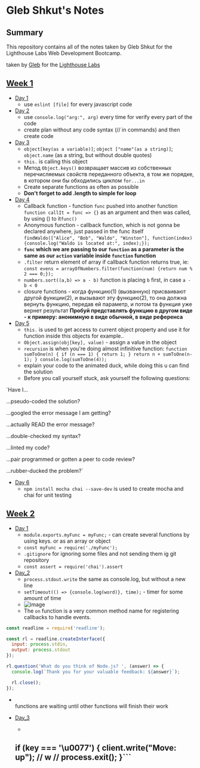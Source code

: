 # Gleb Shkut's Notes

## Summary 

This repository contains all of the notes taken by Gleb Shkut for the Lighthouse Labs Web Development Bootcamp.

taken by [Gleb](https://github.com/JoelCodes) for the [Lighthouse Labs](https://www.lighthouselabs.ca/)

## [Week 1](/Week_1)
  * [Day 1](/Week_1/Day_1)
    - use `eslint [file]` for every javascript code
  * [Day 2](/Week_1/Day_2)
    - use `console.log("arg:", arg)` every time for verify every part of the code
    - create plan without any code syntax (// in commands) and then create code
  * [Day 3](/Week_1/Day_3)
    - `object[key(as a variable)]`; `object ["name"(as a string)]`; `object.name` (as a string, but without double quotes)
    - `this.` is calling this object
    - Метод `Object.keys()` возвращает массив из собственных перечисляемых свойств переданного объекта, в том же порядке, в котором они бы обходились циклом `for...in`
    - Create separate functions as often as possible
    - <b> Don't forget to add .length to simple for loop</b>
  * [Day 4](/Week_1/Day_4)
    - Callback function - function `func` pushed into another function `function callIt = func => {}` as an argument and then was called, by using () to it`func()`
    - Anonymous function - callback function, which is not gonna be declared anywhere, just passed in the func itself `findWaldo(["Alice", "Bob", "Waldo", "Winston"], function(index) {console.log("Waldo is located at:", index);});`
    - <b> `func` which we are passing to our `function` as a parameter is the same as our `action` variable inside `function` function </b>
    - `.filter` return element of array if callback function returns true, ie: `const evens = arrayOfNumbers.filter(function(num) {return num % 2 === 0;});`
    - `numbers.sort((a,b) => a - b)` function is placing `b` first, in case `a - b < 0`
    - closure functions - когда функцию(1) (вызванную) присваивают другой функции(2), и вызывают эту функцию(2), то она должна вернуть функцию, передав ей параметр, и потом та функция уже вернет результат <b> Пробуй представлять фyнкцию в другом виде - к примеру: анонимную в виде обычной, в виде референса </b>
   * [Day 5](/Week_1/Day_5)
     - `this.` is used to get access to current object property and use it for function inside this objects for example..
     - `Object.assign(obj[key], value)` - assign a value in the object
     - `recursion` is when you're doing almost infinitive function: ```function sumToOne(n) {
        if (n === 1) {
         return 1;
        }
        return n + sumToOne(n-1);
        }
       console.log(sumToOne(4));```
     - explain your code to the animated duck, while doing this u can find the solution
     - Before you call yourself stuck, ask yourself the following questions:

`Have I...

...pseudo-coded the solution?

...googled the error message I am getting?

...actually READ the error message?

...double-checked my syntax?

...linted my code?

...pair programmed or gotten a peer to code review?

...rubber-ducked the problem?`
 * [Day 6](/Week_1/Day_6)
     - `npm install mocha chai --save-dev` is used to create mocha and chai for unit testing
## [Week 2](/Week_2)
  * [Day 1](/Week_2/Day_1)
    - `module.exports.myFunc = myFunc;` - can create several functions by using keys. or as an array or object
    - `const myFunc = require('./myFunc');`
    - `.gitignore` for ignoring some files and not sending them ig git repository
    - `const assert = require('chai').assert`
  * [Day_2](/Week_2/Day_2)
    - `process.stdout.write` the same as console.log, but without a new line
    - `setTimeout(() => {console.log(word)}, time);` - timer for some amount of time
    - ![image](https://user-images.githubusercontent.com/56300084/149991170-64342208-ecf5-4487-8bc6-a17e43b59b7c.png)
    - The `on` function is a very common method name for registering callbacks to handle events.
```cjs
const readline = require('readline');

const rl = readline.createInterface({
  input: process.stdin,
  output: process.stdout
});

rl.question('What do you think of Node.js? ', (answer) => {
  console.log(`Thank you for your valuable feedback: ${answer}`);

  rl.close();
});
```
- <br>functions are waiting until other functions will finish their work</br>
* [Day_3](/Week_2/Day_2)
  - ```cjs
  if (key === '\u0077') {
    client.write("Move: up"); // w
    // process.exit();
  }```
  - 

